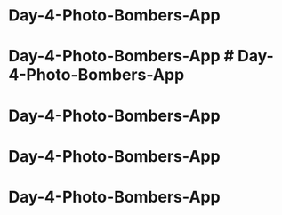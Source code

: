 # Day-4-Photo-Bombers-App
# Day-4-Photo-Bombers-App # Day-4-Photo-Bombers-App
# Day-4-Photo-Bombers-App
# Day-4-Photo-Bombers-App
# Day-4-Photo-Bombers-App
